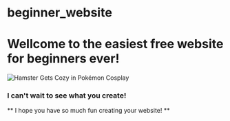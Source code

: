 # beginner_website

# Wellcome to the easiest free website for beginners ever!

![Hamster Gets Cozy in Pokémon Cosplay](https://user-images.githubusercontent.com/119800111/206835730-7f49dc5a-7063-40f9-b41c-19b15bc9bbc3.jpg)

### I can't wait to see what you create!

** I hope you have so much fun creating your website! **
